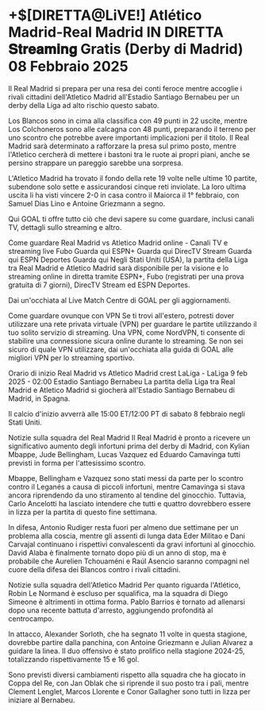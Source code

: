 # +$[DIRETTA@LiVE!] Atlético Madrid-Real Madrid IN DIRETTA 𝐒𝐭𝐫𝐞𝐚𝐦𝐢𝐧𝐠 Gratis (Derby di Madrid) 08 Febbraio 2025

Il Real Madrid si prepara per una resa dei conti feroce mentre accoglie i rivali cittadini dell'Atletico Madrid all'Estadio Santiago Bernabeu per un derby della Liga ad alto rischio questo sabato.

Los Blancos sono in cima alla classifica con 49 punti in 22 uscite, mentre Los Colchoneros sono alle calcagna con 48 punti, preparando il terreno per uno scontro che potrebbe avere importanti implicazioni per il titolo. Il Real Madrid sarà determinato a rafforzare la presa sul primo posto, mentre l'Atletico cercherà di mettere i bastoni tra le ruote ai propri piani, anche se persino strappare un pareggio sarebbe una sorpresa.

L'Atletico Madrid ha trovato il fondo della rete 19 volte nelle ultime 10 partite, subendone solo sette e assicurandosi cinque reti inviolate. La loro ultima uscita li ha visti vincere 2-0 in casa contro il Maiorca il 1° febbraio, con Samuel Dias Lino e Antoine Griezmann a segno.

Qui GOAL ti offre tutto ciò che devi sapere su come guardare, inclusi canali TV, dettagli sullo streaming e altro.

Come guardare Real Madrid vs Atletico Madrid online - Canali TV e streaming live
Fubo Guarda qui
ESPN+ Guarda qui
DirecTV Stream Guarda qui
ESPN Deportes Guarda qui
Negli Stati Uniti (USA), la partita della Liga tra Real Madrid e Atletico Madrid sarà disponibile per la visione e lo streaming online in diretta tramite ESPN+, Fubo (registrati per una prova gratuita di 7 giorni), DirecTV Stream ed ESPN Deportes.

Dai un'occhiata al Live Match Centre di GOAL per gli aggiornamenti.

Come guardare ovunque con VPN
Se ti trovi all'estero, potresti dover utilizzare una rete privata virtuale (VPN) per guardare le partite utilizzando il tuo solito servizio di streaming. Una VPN, come NordVPN, ti consente di stabilire una connessione sicura online durante lo streaming. Se non sei sicuro di quale VPN utilizzare, dai un'occhiata alla guida di GOAL alle migliori VPN per lo streaming sportivo.

Orario di inizio Real Madrid vs Atletico Madrid
crest
LaLiga - LaLiga
9 feb 2025 - 02:00
Estadio Santiago Bernabeu
La partita della Liga tra Real Madrid e Atletico Madrid si giocherà all'Estadio Santiago Bernabeu di Madrid, in Spagna.

Il calcio d'inizio avverrà alle 15:00 ET/12:00 PT di sabato 8 febbraio negli Stati Uniti.

Notizie sulla squadra del Real Madrid
Il Real Madrid è pronto a ricevere un significativo aumento degli infortuni prima del derby di Madrid, con Kylian Mbappe, Jude Bellingham, Lucas Vazquez ed Eduardo Camavinga tutti previsti in forma per l'attesissimo scontro.

Mbappe, Bellingham e Vazquez sono stati messi da parte per lo scontro contro il Leganés a causa di piccoli infortuni, mentre Camavinga si stava ancora riprendendo da uno stiramento al tendine del ginocchio. Tuttavia, Carlo Ancelotti ha lasciato intendere che tutti e quattro dovrebbero essere in lizza per la partita di questo fine settimana.

In difesa, Antonio Rudiger resta fuori per almeno due settimane per un problema alla coscia, mentre gli assenti di lunga data Eder Militao e Dani Carvajal continuano i rispettivi convalescenti da gravi infortuni al ginocchio. David Alaba è finalmente tornato dopo più di un anno di stop, ma è probabile che Aurelien Tchouaméni e Raúl Asencio saranno compagni nel cuore della difesa dei Blancos contro i rivali cittadini.

Notizie sulla squadra dell'Atletico Madrid
Per quanto riguarda l'Atlético, Robin Le Normand è escluso per squalifica, ma la squadra di Diego Simeone è altrimenti in ottima forma. Pablo Barrios è tornato ad allenarsi dopo una recente battuta d'arresto, aggiungendo profondità al centrocampo.

In attacco, Alexander Sorloth, che ha segnato 11 volte in questa stagione, dovrebbe partire dalla panchina, con Antoine Griezmann e Julian Alvarez a guidare la linea. Il duo offensivo è stato prolifico nella stagione 2024-25, totalizzando rispettivamente 15 e 16 gol.

Sono previsti diversi cambiamenti rispetto alla squadra che ha giocato in Coppa del Re, con Jan Oblak che si riprende il suo posto tra i pali, mentre Clement Lenglet, Marcos Llorente e Conor Gallagher sono tutti in lizza per iniziare al Bernabeu.
